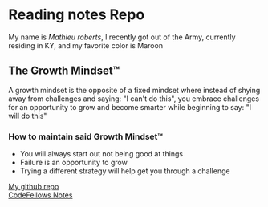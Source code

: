 # Reading notes Repo
My name is _Mathieu roberts_, I recently got out of the Army, currently residing in KY, and my favorite color is Maroon

## The Growth Mindset™
A growth mindset is the opposite of a fixed mindset where instead of shying away from challenges and saying: "I can't do this", you embrace challenges for an opportunity to grow and become smarter while beginning to say: "I will do this" 

### How to maintain said Growth Mindset™

* You will always start out not being good at things
* Failure is an opportunity to grow
* Trying a different strategy will help get you through a challenge

[My github repo](https://vadengrey.github.io/reading-notes/)
<br>
[CodeFellows Notes](https://vadengrey.github.io/reading-notes/Notesource.md)
